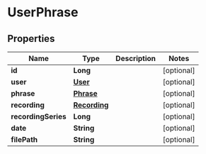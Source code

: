

# UserPhrase


## Properties

| Name | Type | Description | Notes |
|------------ | ------------- | ------------- | -------------|
|**id** | **Long** |  |  [optional] |
|**user** | [**User**](User.md) |  |  [optional] |
|**phrase** | [**Phrase**](Phrase.md) |  |  [optional] |
|**recording** | [**Recording**](Recording.md) |  |  [optional] |
|**recordingSeries** | **Long** |  |  [optional] |
|**date** | **String** |  |  [optional] |
|**filePath** | **String** |  |  [optional] |



